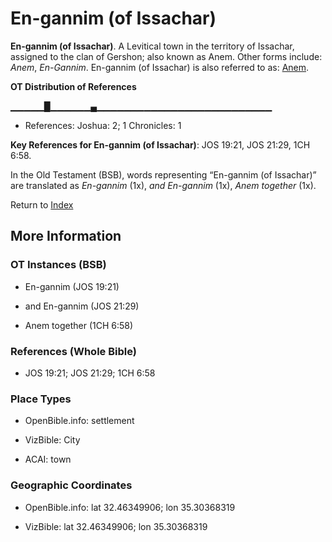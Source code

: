 # En-gannim (of Issachar)
**En-gannim (of Issachar)**. 
A Levitical town in the territory of Issachar, assigned to the clan of Gershon; also known as Anem. 
Other forms include: 
*Anem*, *En-Gannim*. 
En-gannim (of Issachar) is also referred to as: 
[Anem](Anem.md). 


**OT Distribution of References**

▁▁▁▁▁█▁▁▁▁▁▁▄▁▁▁▁▁▁▁▁▁▁▁▁▁▁▁▁▁▁▁▁▁▁▁▁▁▁
* References: Joshua: 2; 1 Chronicles: 1



**Key References for En-gannim (of Issachar)**: 
JOS 19:21, JOS 21:29, 1CH 6:58. 


In the Old Testament (BSB), words representing “En-gannim (of Issachar)” are translated as 
*En-gannim* (1x), *and En-gannim* (1x), *Anem together* (1x). 




Return to [Index](00-Index.md)

## More Information

### OT Instances (BSB)

* En-gannim (JOS 19:21)

* and En-gannim (JOS 21:29)

* Anem together (1CH 6:58)



### References (Whole Bible)

* JOS 19:21; JOS 21:29; 1CH 6:58


### Place Types

* OpenBible.info: settlement

* VizBible: City

* ACAI: town



### Geographic Coordinates

* OpenBible.info: lat 32.46349906; lon 35.30368319

* VizBible: lat 32.46349906; lon 35.30368319




